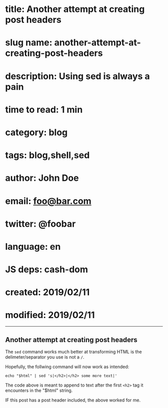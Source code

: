 # title:        Another attempt at creating post headers
# slug name:    another-attempt-at-creating-post-headers
# description:  Using sed is always a pain
# time to read: 1 min
# category:     blog
# tags:         blog,shell,sed
# author:       John Doe
# email:        foo@bar.com
# twitter:      @foobar
# language:     en
# JS deps:      cash-dom 
# created:      2019/02/11
# modified:     2019/02/11

---
## Another attempt at creating post headers

The `sed` command works much better at transforming HTML is the delimeter/separator you use is not a `/`.

Hopefully, the follwing command will now work as intended:

```
echo "$html" | sed 's|</h2>|</h2> some more text|'
```

The code above is meant to append to text after the first `<h2>` tag it encounters in the "$html" string.

IF this post has a post header included, the above worked for me.



